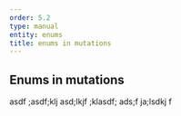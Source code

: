 ```yaml
---
order: 5.2
type: manual
entity: enums
title: enums in mutations
---
```


## Enums in mutations


asdf ;asdf;klj asd;lkjf ;klasdf; ads;f ja;lsdkj f
